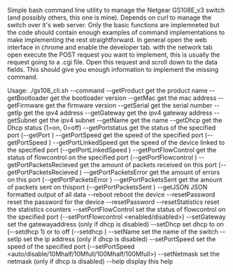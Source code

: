 Simple bash command line utility to manage the Netgear GS108E_v3 switch (and possibly others, this one is mine). Depends on curl to manage the switch over it's web server. Only the basic functions are implemneted but the code should contain enough examples of command implementations to make implementing the rest straightforward.
In general open the web interface in chrome and enable the developer tab. with the network tab open execute the POST request you want to implement, this is usually the request going to a .cgi file. Open this request and scroll down to the data fields. This should give you enough information to implement the missing command.


Usage: ./gs108_cli.sh <ip addr switch> <pw switch> --command
--getProduct              get the product name
--getBootloader           get the bootloader version
--getMac                  get the mac address
--getFirmware             get the firmware version
--getSerial               get the serial number
--getIp                   get the ipv4 address
--getGateway              get the ipv4 gateway address
--getSubnet               get the ipv4 subnet
--getName                 get the name
--getDhcp                 get the Dhcp status (1=on, 0=off)
--getPortstatus           get the status of the specified port (--getPort <port>)
--getPortSpeed            get the speed of the specified port (--getPortSpeed <port>)
--getPortLinkedSpeed      get the speed of the device linked to the specified port (--getPortLinkedSpeed <port>)
--getPortFlowControl      get the status of flowcontrol on the specified port (--getPortFlowcontrol <port>)
--getPortPacketsRecieved  get the amount of packets received on this port (--getPortPacketsRecieved <port>)
--getPortPacketsError     get the amount of errors on this port (--getPortPacketsError <port>)
--getPortPacketsSent      get the amount of packets sent on thisport (--getPortPacketsSent <port>)
--getJSON                 JSON formatted output of all data
--reboot                  reboot the device
--resetPassword           reset the password for the device --resetPassword <newpass>
--resetStatistics         reset the statistics counters
--setPortFlowControl      set the status of flowcontrol on the specified port (--setPortFlowcontrol <port> <enabled/disabled>)
--setGateway              set the gatewayaddress (only if dhcp is disabled)
--setDhcp                 set dhcp to on (--setdhcp 1) or to off (--setdhcp <ipaddress> <gateway> <netmask>)
--setName                 set the name of the switch
--setIp                   set the ip address (only if dhcp is disabled)
--setPortSpeed            set the speed of the specified port (--setPortSpeed <port> <auto/disable/10Mhalf/10Mfull/100Mhalf/100Mfull>)
--setNetmask              set the netmask (only if dhcp is disabled)
--help                    display this help


